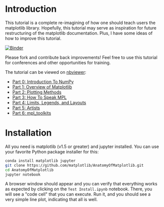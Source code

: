 # Introduction
This tutorial is a complete re-imagining of how one should teach users
the matplotlib library. Hopefully, this tutorial may serve as inspiration
for future restructuring of the matplotlib documentation. Plus, I have some
ideas of how to improve this tutorial.

[![Binder](https://mybinder.org/badge_logo.svg)](https://mybinder.org/v2/gh/pydatawrangler/AnatomyOfMatplotlib/master)

Please fork and contribute back improvements! Feel free to use this tutorial
for conferences and other opportunities for training.

The tutorial can be viewed on [nbviewer](http://nbviewer.jupyter.org):
* [Part 0: Introduction To NumPy](http://nbviewer.jupyter.org/github/matplotlib/AnatomyOfMatplotlib/blob/master/AnatomyOfMatplotlib-Part0-Intro2NumPy.ipynb)
* [Part 1: Overview of Matplotlib](http://nbviewer.jupyter.org/github/matplotlib/AnatomyOfMatplotlib/blob/master/AnatomyOfMatplotlib-Part1-Figures_Subplots_and_layouts.ipynb)
* [Part 2: Plotting Methods](http://nbviewer.jupyter.org/github/matplotlib/AnatomyOfMatplotlib/blob/master/AnatomyOfMatplotlib-Part2-Plotting_Methods_Overview.ipynb)
* [Part 3: How To Speak MPL](http://nbviewer.jupyter.org/github/matplotlib/AnatomyOfMatplotlib/blob/master/AnatomyOfMatplotlib-Part3-HowToSpeakMPL.ipynb)
* [Part 4: Limits, Legends, and Layouts](http://nbviewer.jupyter.org/github/matplotlib/AnatomyOfMatplotlib/blob/master/AnatomyOfMatplotlib-Part4-Limits_Legends_and_Layouts.ipynb)
* [Part 5: Artists](http://nbviewer.jupyter.org/github/matplotlib/AnatomyOfMatplotlib/blob/master/AnatomyOfMatplotlib-Part5-Artists.ipynb)
* [Part 6: mpl_toolkits](http://nbviewer.jupyter.org/github/matplotlib/AnatomyOfMatplotlib/blob/master/AnatomyOfMatplotlib-Part6-mpl_toolkits.ipynb)

# Installation
All you need is matplotlib (v1.5 or greater) and jupyter installed.
You can use your favorite Python package installer for this:

```bash
conda install matplotlib jupyter
git clone https://github.com/matplotlib/AnatomyOfMatplotlib.git
cd AnatomyOfMatplotlib
jupyter notebook
```
A browser window should appear and you can verify that everything works as expected by clicking on the `Test Install.ipynb` notebook. There, you will see a "code cell" that you can execute. Run it, and you should see a very simple line plot, indicating that all is well.

